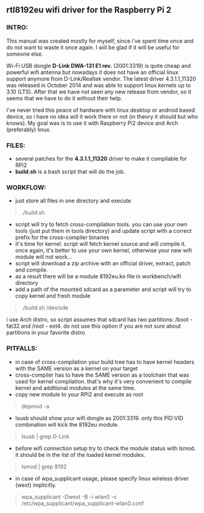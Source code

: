 ## rtl8192eu wifi driver for the Raspberry Pi 2


### INTRO:
This manual was created mostly for myself, since i've
spent time once and do not want to waste it once again.
I will be glad if it will be useful for someone else.

Wi-Fi USB dongle **D-Link DWA-131 E1 rev.** (2001:3319) is
quite cheap and powerful wifi antenna but nowadays it
does not have an official linux support anymore from
D-Link/Realtek vendor. The latest driver 4.3.1.1_11320
was released in October 2014 and was able to support
linux kernels up to 3.10 (LTS). After that we have not
seen any new release from vendor, so it seems that we
have to do it without their help.

I've never tried this peace of hardware with linux
desktop or android based device, so i have no idea will
it work there or not (in theory it should but who knows).
My goal was is to use it with Raspberry Pi2 device and
Arch (preferably) linux.


### FILES:
- several patches for the **4.3.1.1_11320** driver to make
  it compilable for RPi2
- **build.sh** is a bash script that will do the job.


### WORKFLOW:
- just store all files in one directory and execute

>	./build.sh

- script will try to fetch cross-compilation tools.
  you can use your own tools (just put them in tools
  directory) and update script with a correct prefix
  for the cross-compiler binaries
- it's time for kernel. script will fetch kernel source
  and will compile it. once again, it's better to use
  your own kernel, otherwise your new wifi module will
  not work...
- script will download a zip archive with an official
  driver, extract, patch and compile.
- as a result there will be a module 8192eu.ko file in
  workbench/wifi directory
- add a path of the mounted sdcard as a parameter and
  script will try to copy kernel and fresh module

>	./build.sh /dev/sde

  i use Arch distro, so script assumes that sdcard has
  two partitions: /boot - fat32 and /root - ext4. do not
  use this option if you are not sure about partitions in
  your favorite distro  


### PITFALLS:
- in case of cross-compilation your build tree has to have
  kernel headers with the SAME version as a kernel on your
  target 
- cross-compiler has to have the SAME version as a toolchain
  that was used for kernel compilation. that's why it's
  very convenient to compile kernel and additional modules
  at the same time.
- copy new module to your RPi2 and execute as root

>	depmod -a

- lsusb should show your wifi dongle as 2001:3319.
  only this PID:VID combination will kick the 8192eu
  module.

>	lsusb | grep D-Link

- before wifi connection setup try to check the module
  status with lsmod. it should be in the list of the
  loaded kernel modules.

>	lsmod | grep 8192

- in case of wpa_supplicant usage, please specify linux
  wireless driver (wext) implicitly.

>	wpa_supplicant -Dwext -B -i wlan0 -c /etc/wpa_supplicant/wpa_supplicant-wlan0.conf

